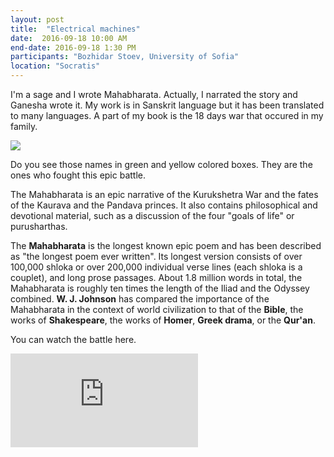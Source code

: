 ```yaml
---
layout: post
title:  "Electrical machines"
date:  2016-09-18 10:00 AM
end-date: 2016-09-18 1:30 PM
participants: "Bozhidar Stoev, University of Sofia"
location: "Socratis"
---
```





I'm a sage and I wrote Mahabharata. Actually, I narrated the story and Ganesha wrote it. My work is in Sanskrit language but it has been translated to many languages. A part of my book is the 18 days war that occured in my family.

![]({{site.baseurl}}/images/mahabharata-family-tree.png)

Do you see those names in green and yellow colored boxes. They are the ones who fought this epic battle.

The Mahabharata is an epic narrative of the Kurukshetra War and the fates of the Kaurava and the Pandava princes. It also contains philosophical and devotional material, such as a discussion of the four "goals of life" or purusharthas.

The **Mahabharata** is the longest known epic poem and has been described as "the longest poem ever written". Its longest version consists of over 100,000 shloka or over 200,000 individual verse lines (each shloka is a couplet), and long prose passages. About 1.8 million words in total, the Mahabharata is roughly ten times the length of the Iliad and the Odyssey combined. **W. J. Johnson** has compared the importance of the Mahabharata in the context of world civilization to that of the **Bible**, the works of **Shakespeare**, the works of **Homer**, **Greek drama**, or the **Qur'an**.


You can watch the battle here.

<iframe class="video" src="https://www.youtube.com/embed/zU_5WFb2oUk?list=PLVQ-5tGttzR9txcAtYJG2_XEieXE2yVnz" frameborder="0" allowfullscreen></iframe>
